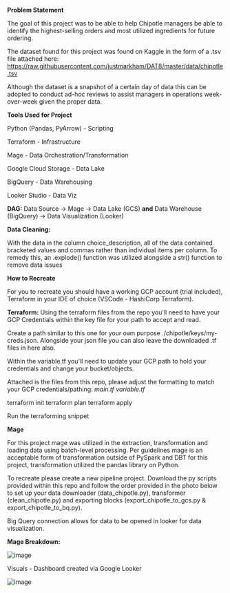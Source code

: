 **Problem Statement**

The goal of this project was to be able to help Chipotle managers be able to identify the highest-selling orders and most utilized ingredients for future ordering.

The dataset found for this project was found on Kaggle in the form of a .tsv file attached here: https://raw.githubusercontent.com/justmarkham/DAT8/master/data/chipotle.tsv

Although the dataset is a snapshot of a certain day of data this can be adopted to conduct ad-hoc reviews to assist managers in operations week-over-week given the proper data.

**Tools Used for Project**

Python (Pandas, PyArrow) - Scripting

Terraform - Infrastructure

Mage - Data Orchestration/Transformation 

Google Cloud Storage - Data Lake

BigQuery - Data Warehousing

Looker Studio - Data Viz

**DAG:** Data Source -> Mage -> Data Lake (GCS) **and** Data Warehouse (BigQuery) -> Data Visualization (Looker)


**Data Cleaning:**

With the data in the column choice_description, all of the data contained bracketed values and commas rather than individual items per column. To remedy this, an .explode() function was utilized alongside a str() function to remove data issues

**How to Recreate**

For you to recreate you should have a working GCP account (trial included), Terraform in your IDE of choice (VSCode - HashiCorp Terraform).

**Terraform:**
Using the terraform files from the repo you'll need to have your GCP Credentials within the key file for your path to accept and read.

Create a path similar to this one for your own purpose ./chipotle/keys/my-creds.json. Alongside your json file you can also leave the downloaded .tf files in here also.

Within the variable.tf you'll need to update your GCP path to hold your credentials and change your bucket/objects.

Attached is the files from this repo, please adjust the formatting to match your GCP credentials/pathing:
_main.tf
variable.tf_

terraform init
terraform plan
terraform apply

Run the terraforming snippet

**Mage**

For this project mage was utilized in the extraction, transformation and loading data using batch-level processing. Per guidelines mage is an acceptable form of transformation outside of PySpark and DBT for this project, transformation utilized the pandas library on Python.

To recreate please create a new pipeline project.
Download the py scripts provided within this repo and follow the order provided in the photo below to set up your data downloader (data_chipotle.py), transformer (clean_chipotle.py) and exporting blocks (export_chipotle_to_gcs.py & export_chipotle_to_bq.py).

Big Query connection allows for data to be opened in looker for data visualization.

**Mage Breakdown:**

![image](https://github.com/micow980/chipotle_project/assets/110073973/0e8aaf34-ac17-47d7-b3bd-9dbe465ef7c3)

Visuals - Dashboard created via Google Looker

![image](https://github.com/micow980/chipotle_project/assets/110073973/138db54a-733d-44c3-bb0f-6d83147349af)

